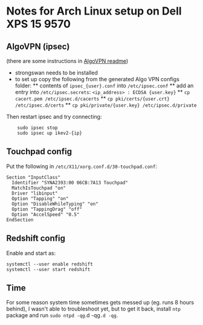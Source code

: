 # Notes for Arch Linux setup on Dell XPS 15 9570

## AlgoVPN (ipsec)

(there are some instructions in [AlgoVPN
readme](https://github.com/trailofbits/algo#ubuntu-server-1804-example))

* strongswan needs to be installed
* to set up copy the following from the generated Algo VPN configs folder:
** contents of `ipsec_{user}.conf` into `/etc/ipsec.conf`
** add an entry into `/etc/ipsec.secrets`: `<ip_address> : ECDSA {user.key}`
** `cp cacert.pem /etc/ipsec.d/cacerts`
** `cp pki/certs/{user.crt} /etc/ipsec.d/certs`
** `cp pki/private/{user.key} /etc/ipsec.d/private`

Then restart ipsec and try connecting:

```
    sudo ipsec stop
    sudo ipsec up ikev2-{ip}
```

## Touchpad config

Put the following in `/etc/X11/xorg.conf.d/30-touchpad.conf`:

```
Section "InputClass"
  Identifier "SYNA2393:00 06CB:7A13 Touchpad"
  MatchIsTouchpad "on"
  Driver "libinput"
  Option "Tapping" "on"
  Option "DisableWhileTyping" "on"
  Option "TappingDrag" "off"
  Option "AccelSpeed" "0.5"
EndSection
```

## Redshift config

Enable and start as:
```
systemctl --user enable redshift
systemctl --user start redshift
```

## Time

For some reason system time sometimes gets messed up (eg. runs 8 hours
behind), I wasn't able to troubleshoot yet, but to get it back, install `ntp`
package and run `sudo ntpd -qg`.d -qg`.d -qg`.
